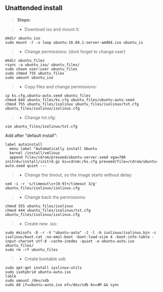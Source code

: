 Unattended install
-------------
> **Steps:**

> - Download iso and mount it:
```shell
mkdir ubuntu_iso
sudo mount -r -o loop ubuntu-16.04.1-server-amd64.iso ubuntu_is
```
> - Change permissions: (dont forget to change user)
```shell
mkdir ubuntu_files
rsync -a ubuntu_iso/ ubuntu_files/
sudo chown user:user ubuntu_files
sudo chmod 755 ubuntu_files
sudo umount ubuntu_iso
```
> - Copy files and change permissions:
```shell
cp ks.cfg,ubuntu-auto.seed ubuntu_files
chmod 644 ubuntu_files/ks.cfg ubuntu_files/ubuntu-auto.seed
chmod 755 ubuntu_files/isolinux ubuntu_files/isolinux/txt.cfg ubuntu_files/isolinux/isolinux.cfg
```
> - Change txt.cfg:
```shell
vim ubuntu_files/isolinux/txt.cfg
```
Add after "default install":
```shell
label autoinstall
  menu label ^Automatically install Ubuntu
  kernel /install/vmlinuz
  append file=/cdrom/preseed/ubuntu-server.seed vga=788 initrd=/install/initrd.gz ks=cdrom:/ks.cfg preseed/file=/cdrom/ubuntu-auto.seed quiet ---
```
> - Change the timout, so the image starts without delay:
```shell
sed -i -r 's/timeout\s+[0-9]+/timeout 3/g' ubuntu_files/isolinux/isolinux.cfg
```
> - Change back the permissions:
```shell
chmod 555 ubuntu_files/isolinux
chmod 444 ubuntu_files/isolinux/txt.cfg ubuntu_files/isolinux/isolinux.cfg
```
> - Create new .iso:
```shell
sudo mkisofs -D -r -V "ubuntu-auto" -J -l -b isolinux/isolinux.bin -c isolinux/boot.cat -no-emul-boot -boot-load-size 4 -boot-info-table -input-charset utf-8 -cache-inodes -quiet -o ubuntu-auto.iso ubuntu_files/
sudo rm -rf ubuntu_files
```
> - Create bootable usb
```shell
sudo apt-get install syslinux-utils
sudo isohybrid ubuntu-auto.iso
lsblk
sudo umount /dev/sdb
sudo dd if=ubuntu-auto.iso of=/dev/sdb bs=4M && sync
```

